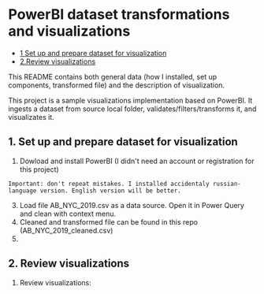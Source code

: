 # PowerBI dataset transformations and visualizations

- [1 Set up and prepare dataset for visualization](#1-set-up-and-prepare-dataset-for-visualization)
- [2.Review visualizations](#2-review-visualizations)

This README contains both general data (how I installed, set up components, transformed file)
and the description of visualization.

This project is a sample visualizations implementation based on PowerBI.
It ingests a dataset from source local folder, validates/filters/transforms it,
and visualizates it. 

## 1. Set up and prepare dataset for visualization
1. Dowload and install PowerBI (I didn't need an account or registration for this project)
```
Important: don't repeat mistakes. I installed accidentaly russian-language version. English version will be better.
```
3. Load file AB_NYC_2019.csv as a data source. Open it in Power Query and clean with context menu.
4. Cleaned and transformed file can be found in this repo (AB_NYC_2019_cleaned.csv)
5.  


## 2. Review visualizations
1. Review visualizations:
   
